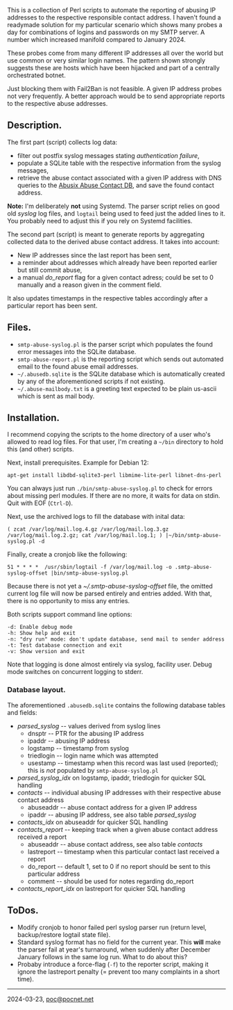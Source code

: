 This is a collection of Perl scripts to automate the reporting of abusing IP addresses to the respective responsible contact address. I haven't found a readymade solution for my particular scenario which shows many probes a day for combinations of logins and passwords on my SMTP server. A number which increased manifold compared to January 2024.

These probes come from many different IP addresses all over the world but use common or very similar login names. The pattern shown strongly suggests these are hosts which have been hijacked and part of a centrally orchestrated botnet.

Just blocking them with Fail2Ban is not feasible. A given IP address probes not very frequently. A better approach would be to send appropriate reports to the respective abuse addresses.

## Description.
The first part (script) collects log data:
- filter out postfix syslog messages stating *authentication failure*,
- populate a SQLite table with the respective information from the syslog messages,
- retrieve the abuse contact associated with a given IP address with DNS queries to the [Abusix  Abuse Contact DB](https://docs.abusix.com/abuse-contact-db/5BScLdS3SxHV1giQYpXpKm), and save the found contact address.

**Note:** I'm deliberately **not** using Systemd. The parser script relies on good old *syslog* log files, and `logtail` being used to feed just the added lines to it. You probably need to adjust this if you rely on Systemd facilities.

The second part (script) is meant to generate reports by aggregating collected data to the derived abuse contact address. It takes into account:
- New IP addresses since the last report has been sent,
- a reminder about addresses which already have been reported earlier but still commit abuse,
- a manual *do_report* flag for a given contact adress; could be set to 0 manually and a reason given in the comment field.

It also updates timestamps in the respective tables accordingly after a particular report has been sent.

## Files.
- `smtp-abuse-syslog.pl` is the parser script which populates the found error messages into the SQLite database.
- `smtp-abuse-report.pl` is the reporting script which sends out automated email to the found abuse email addresses.
- `~/.abusedb.sqlite` is the SQLite database which is automatically created by any of the aforementioned scripts if not existing.
- `~/.abuse-mailbody.txt` is a greeting text expected to be plain us-ascii which is sent as mail body.

## Installation.
I recommend copying the scripts to the home directory of a user who's allowed to read log files. For that user, I'm creating a `~/bin` directory to hold this (and other) scripts.

Next, install prerequisites. Example for Debian 12:
```
apt-get install libdbd-sqlite3-perl libmime-lite-perl libnet-dns-perl
```
You can always just run `./bin/smtp-abuse-syslog.pl` to check for errors about missing perl modules. If there are no more, it waits for data on stdin. Quit with EOF (`Ctrl-D`).

Next, use the archived logs to fill the database with inital data:
```
( zcat /var/log/mail.log.4.gz /var/log/mail.log.3.gz /var/log/mail.log.2.gz; cat /var/log/mail.log.1; ) |~/bin/smtp-abuse-syslog.pl -d
```
Finally, create a cronjob like the following:
```
51 * * * *  /usr/sbin/logtail -f /var/log/mail.log -o .smtp-abuse-syslog-offset |bin/smtp-abuse-syslog.pl
```
Because there is not yet a *~/.smtp-abuse-syslog-offset* file, the omitted current log file will now be parsed entirely and entries added. With that, there is no opportunity to miss any entries.

Both scripts support command line options:
```
-d: Enable debug mode
-h: Show help and exit
-n: "dry run" mode: don't update database, send mail to sender address
-t: Test database connection and exit
-v: Show version and exit
```
Note that logging is done almost entirely via syslog, facility user. Debug mode switches on concurrent logging to stderr.

### Database layout.
The aforementioned `.abusedb.sqlite` contains the following database tables and fields:
- *parsed_syslog* -- values derived from syslog lines
  - dnsptr -- PTR for the abusing IP address
  - ipaddr -- abusing IP address
  - logstamp -- timestamp from syslog
  - triedlogin -- login name which was attempted
  - usestamp -- timestamp when this record was last used (reported); this is *not* populated by `smtp-abuse-syslog.pl`
- *parsed_syslog_idx* on logstamp, ipaddr, triedlogin for quicker SQL handling
- *contacts* -- individual abusing IP addresses with their respective abuse contact address
  - abuseaddr -- abuse contact address for a given IP address
  - ipaddr -- abusing IP address, see also table *parsed_syslog*
- *contacts_idx* on abuseaddr for quicker SQL handling
- *contacts_report* -- keeping track when a given abuse contact address received a report
  - abuseaddr -- abuse contact address, see also table *contacts*
  - lastreport -- timestamp when this particular contact last received a report
  - do_report -- default 1, set to 0 if no report should be sent to this particular address
  - comment -- should be used for notes regarding do_report
- *contacts_report_idx* on lastreport for quicker SQL handling

## ToDos.
- Modify cronjob to honor failed perl syslog parser run (return level, backup/restore logtail state file).
- Standard syslog format has no field for the current year. This **will** make the parser fail at year's turnaround, when suddenly after December January follows in the same log run. What to do about this?
- Probaby introduce a force-flag (`-f`) to the reporter script, making it ignore the lastreport penalty (= prevent too many complaints in a short time).

----

2024-03-23, poc@pocnet.net
